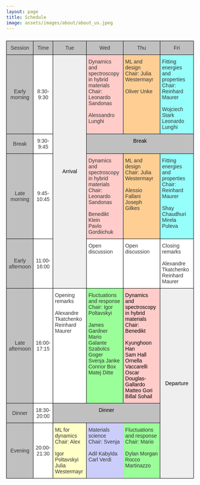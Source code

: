 ```yaml
---
layout: page
title: Schedule
image: assets/images/about/about_us.jpeg
---
```


<style type="text/css">
.tg  {border-collapse:collapse;border-color:#ccc;border-spacing:0;}
.tg td{background-color:#fff;border-color:#ccc;border-style:solid;border-width:1px;color:#333;
  font-family:Arial, sans-serif;font-size:14px;overflow:hidden;padding:10px 5px;word-break:normal;}
.tg th{background-color:#f0f0f0;border-color:#ccc;border-style:solid;border-width:1px;color:#333;
  font-family:Arial, sans-serif;font-size:14px;font-weight:normal;overflow:hidden;padding:10px 5px;word-break:normal;}
.tg .tg-xso2{background-color:#96fffb;border-color:#000000;text-align:left;vertical-align:top}
.tg .tg-gfnm{background-color:#efefef;border-color:#000000;text-align:center;vertical-align:middle}
.tg .tg-vq2r{background-color:#ffccc9;border-color:#000000;color:#000000;text-align:left;vertical-align:top}
.tg .tg-4jry{background-color:#c0c0c0;border-color:#000000;text-align:center;vertical-align:middle}
.tg .tg-npz6{background-color:#c0c0c0;border-color:#000000;text-align:center;vertical-align:top}
.tg .tg-7od5{background-color:#9aff99;border-color:inherit;text-align:left;vertical-align:top}
.tg .tg-1a9d{background-color:#9aff99;border-color:#000000;text-align:left;vertical-align:top}
.tg .tg-vhtn{background-color:#ffffff;border-color:#000000;text-align:center;vertical-align:middle}
.tg .tg-feht{background-color:#ffccc9;border-color:#000000;text-align:left;vertical-align:top}
.tg .tg-vwhn{background-color:#ffce93;border-color:#000000;text-align:left;vertical-align:top}
.tg .tg-73oq{border-color:#000000;text-align:left;vertical-align:top}
.tg .tg-sksz{background-color:#c0c0c0;border-color:#000000;color:#c0c0c0;text-align:center;vertical-align:top}
.tg .tg-tqgz{background-color:#ffffc7;border-color:#000000;text-align:left;vertical-align:top}
.tg .tg-61xu{background-color:#cbcefb;border-color:inherit;text-align:left;vertical-align:top}
.tg {margin-left: auto; margin-right: auto; margin-top: 5%}
</style>
<table class="tg">
<thead>
  <tr>
    <th class="tg-4jry">Session</th>
    <th class="tg-4jry">Time</th>
    <th class="tg-4jry">Tue</th>
    <th class="tg-4jry">Wed</th>
    <th class="tg-4jry">Thu</th>
    <th class="tg-4jry">Fri</th>
  </tr>
</thead>
<tbody>
  <tr>
    <td class="tg-4jry">Early morning</td>
    <td class="tg-vhtn">8:30-9:30<br></td>
    <td class="tg-gfnm" rowspan="4"><span style="color:#000">Arrival</span></td>
    <td class="tg-feht">Dynamics and spectroscopy<br>in hybrid materials<br>Chair: Leonardo Sandonas<br><br>Alessandro Lunghi</td>
    <td class="tg-vwhn">ML and design<br>Chair: Julia Westermayr<br><br>Oliver Unke</td>
    <td class="tg-xso2">Fitting energies and properties<br>Chair: Reinhard Maurer<br><br>Wojciech Stark<br>Leonardo Lunghi</td>
  </tr>
  <tr>
    <td class="tg-4jry">Break</td>
    <td class="tg-vhtn">9:30-9:45</td>
    <td class="tg-npz6" colspan="3"><span style="color:#000">Break</span></td>
  </tr>
  <tr>
    <td class="tg-4jry">Late morning</td>
    <td class="tg-vhtn">9:45-10:45</td>
    <td class="tg-feht">Dynamics and spectroscopy<br>in hybrid materials<br>Chair: Leonardo Sandonas<br><br>Benedikt Klein<br>Pavlo Gordiichuk</td>
    <td class="tg-vwhn">ML and design<br>Chair: Julia Westermayr<br><br>Alessio Fallani<br>Joseph Gilkes</td>
    <td class="tg-xso2">Fitting energies and properties<br>Chair: Reinhard Maurer<br><br>Shay Chaudhuri<br>Mirela Puleva</td>
  </tr>
  <tr>
    <td class="tg-4jry">Early afternoon</td>
    <td class="tg-vhtn">11:00-16:00</td>
    <td class="tg-73oq">Open discussion</td>
    <td class="tg-73oq">Open discussion</td>
    <td class="tg-73oq">Closing remarks<br><br>Alexandre Tkatchenko<br>Reinhard Maurer</td>
  </tr>
  <tr>
    <td class="tg-4jry">Late afternoon </td>
    <td class="tg-vhtn">16:00-17:15</td>
    <td class="tg-73oq">Opening remarks<br><br>Alexandre Tkatchenko<br>Reinhard Maurer<br></td>
    <td class="tg-1a9d">Fluctuations and response<br>Chair: Igor Poltavskyi<br><br>James Gardner<br>Mario Galante<br>Szabolcs Goger<br>Svenja Janke<br>Connor Box<br>Matej Ditte</td>
    <td class="tg-vq2r">Dynamics and spectroscopy<br>in hybrid materials<br>Chair: Benedikt<br><br>Kyunghoon Han<br>Sam Hall<br>Ornella Vaccarelli<br>Oscar Douglas-Gallardo<br>Matteo Gori<br>Billal Sohail</td>
    <td class="tg-gfnm" rowspan="3"><span style="color:#000">Departure</span></td>
  </tr>
  <tr>
    <td class="tg-4jry">Dinner</td>
    <td class="tg-vhtn">18:30-20:00</td>
    <td class="tg-sksz" colspan="3"><span style="color:#000">Dinner</span></td>
  </tr>
  <tr>
    <td class="tg-4jry">Evening</td>
    <td class="tg-vhtn">20:00-21:30</td>
    <td class="tg-tqgz">ML for dynamics<br>Chair: Alex<br><br>Igor Poltavskyi<br>Julia Westermayr</td>
    <td class="tg-61xu">Materials science<br>Chair: Svenja<br><br>Adil Kabylda<br>Carl Verdi</td>
    <td class="tg-7od5">Fluctuations and response<br>Chair: Mario<br><br>Dylan Morgan<br>Rocco Martinazzo</td>
  </tr>
</tbody>
</table>
